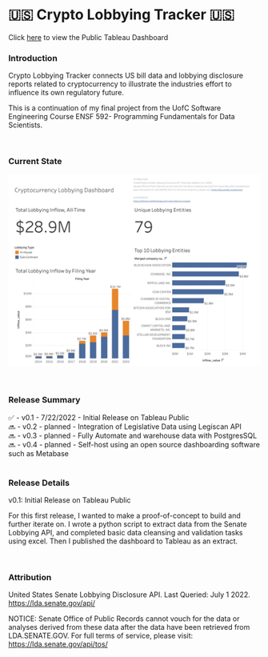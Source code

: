 # :us: Crypto Lobbying Tracker :us:

Click [here](https://public.tableau.com/views/CryptoLobbyingDashboard/SummaryDashboard?:language=en-US&:display_count=n&:origin=viz_share_link) to view the Public Tableau Dashboard

### **Introduction** ###
Crypto Lobbying Tracker connects US bill data and lobbying disclosure reports related to cryptocurrency to illustrate the industries effort to influence its own regulatory future.

This is a continuation of my final project from the UofC Software Engineering Course ENSF 592- Programming Fundamentals for Data Scientists.

<br />

### **Current State** ###

![tableau_screenshot](tableau_screenshot.png)

<br />

### **Release Summary** ###
:white_check_mark: - v0.1 - 7/22/2022 - Initial Release on Tableau Public  
:soon: - v0.2 - planned - Integration of Legislative Data using Legiscan API <br />
:soon: - v0.3 - planned - Fully Automate and warehouse data with PostgresSQL <br />
:soon: - v0.4 - planned - Self-host using an open source dashboarding software such as Metabase  
<br />  

### **Release Details** ###
v0.1: Initial Release on Tableau Public

For this first release, I wanted to make a proof-of-concept to build and further iterate on. I wrote a python script to extract data from the Senate Lobbying API, and completed basic data cleansing and validation tasks using excel. Then I published the dashboard to Tableau as an extract.

<br />

### **Attribution** ###
United States Senate Lobbying Disclosure API. Last Queried: July 1 2022.
https://lda.senate.gov/api/

NOTICE: 
Senate Office of Public Records cannot vouch for the data or analyses derived from these data after the data have been retrieved from LDA.SENATE.GOV. For full terms of service, please visit: https://lda.senate.gov/api/tos/

